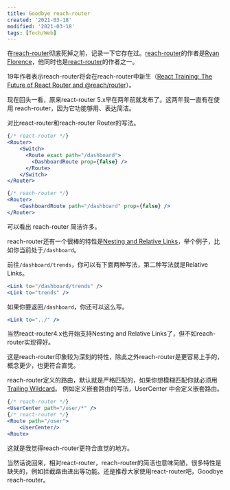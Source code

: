 ```yaml
---
title: Goodbye reach-router
created: '2021-03-18'
modified: '2021-03-18'
tags: [Tech/Web]
---
```


在[reach-router](https://github.com/reach/router)彻底死掉之前，记录一下它存在过。[reach-router](https://github.com/reach/router)的作者是[Ryan Florence](https://twitter.com/ryanflorence)，他同时也是[react-router](https://github.com/ReactTraining/react-router)的作者之一。

19年作者表示reach-router将会在reach-router中新生（[React Training: The Future of React Router and @reach/router](https://reacttraining.com/blog/reach-react-router-future)）。

现在回头一看，原来react-router 5.x早在两年前就发布了。这两年我一直有在使用 reach-router，因为它功能够用、表达简洁。

对比react-router和reach-router Router的写法。
```jsx
{/* react-router */}
<Router>
	<Switch>
	  <Route exact path="/dashboard">
		<DashboardRoute prop={false} />
	  </Route>
	</Switch>
</Router>

{/* reach-router */}
<Router>
	<DashboardRoute path="/dashboard" prop={false} />
</Router>
```
可以看出 reach-router 简洁许多。

reach-router还有一个很棒的特性是[Nesting and Relative Links](https://reach.tech/router/nesting)，举个例子，比如你当前处于`/dashboard`。

前往`/dashboard/trends`，你可以有下面两种写法，第二种写法就是Relative Links。
```jsx
<Link to="/dashboard/trends" />
<Link to="trends" />
```

如果你要返回`/dashboard`，你还可以这么写。
```jsx
<Link to="../" />
```

当然react-router4.x也开始支持Nesting and Relative Links了，但不如reach-router实现得好。

这是reach-router印象较为深刻的特性，除此之外reach-router是更容易上手的，概念更少，也更符合直觉。

reach-router定义的路由，默认就是严格匹配的，如果你想模糊匹配你就必须用[Trailing Wildcard](https://reach.tech/router/api/RouteComponent)。
例如定义嵌套路由的写法，UserCenter 中会定义嵌套路由。
```jsx
{/* reach-router */}
<UserCenter path="/user/*" />
{/* react-router */}
<Route path="/user">
	<UserCenter/>
<Route>
```
这就是我觉得reach-router更符合直觉的地方。

当然话说回来，相对react-router，reach-router的简洁也意味简陋，很多特性是缺失的，例如拦截路由进出等功能。还是推荐大家使用react-router吧，Goodbye reach-router。
